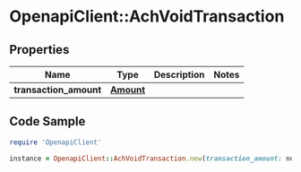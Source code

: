 # OpenapiClient::AchVoidTransaction

## Properties

Name | Type | Description | Notes
------------ | ------------- | ------------- | -------------
**transaction_amount** | [**Amount**](Amount.md) |  | 

## Code Sample

```ruby
require 'OpenapiClient'

instance = OpenapiClient::AchVoidTransaction.new(transaction_amount: null)
```


